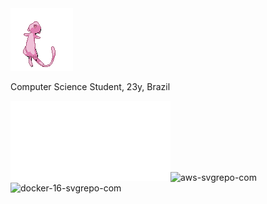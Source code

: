 
<img src="static/mew.gif" alt="mew" width="100"/>
<div>
  <p> Computer Science Student, 23y, Brazil </p>
</div>


![](static/csharp.svg)![](static/java.svg)![aws-svgrepo-com](https://github.com/user-attachments/assets/3b811d03-41b9-49b9-ae97-cee460bbf8d5) ![docker-16-svgrepo-com](https://github.com/user-attachments/assets/3f6ef892-0770-48d0-b008-bb015f2a7bde)
